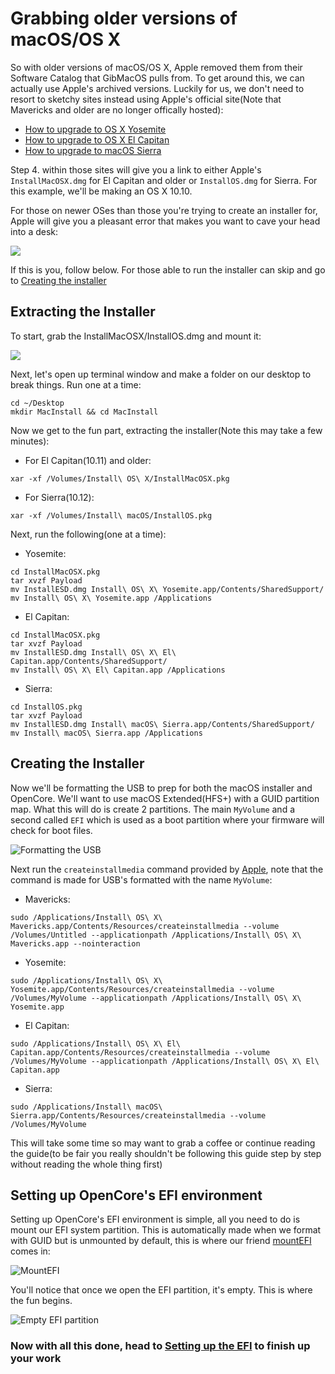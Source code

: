 # Grabbing older versions of macOS/OS X

So with older versions of macOS/OS X, Apple removed them from their Software Catalog that GibMacOS pulls from. To get around this, we can actually use Apple's archived versions. Luckily for us, we don't need to resort to sketchy sites instead using Apple's official site(Note that Mavericks and older are no longer offically hosted):

* [How to upgrade to OS X Yosemite](https://support.apple.com/en-ca/HT210717)
* [How to upgrade to OS X El Capitan](https://support.apple.com/en-us/HT206886)
* [How to upgrade to macOS Sierra](https://support.apple.com/en-us/HT208202)

Step 4. within those sites will give you a link to either Apple's `InstallMacOSX.dmg` for El Capitan and older or `InstallOS.dmg` for Sierra. For this example, we'll be making an OS X 10.10.

For those on newer OSes than those you're trying to create an installer for, Apple will give you a pleasant error that makes you want to cave your head into a desk:

![](/images/installer-guide/legacy-mac-install-md/unsupported.png)

If this is you, follow below. For those able to run the installer can skip and go to [Creating the installer](#creating-the-installer)

## Extracting the Installer

To start, grab the InstallMacOSX/InstallOS.dmg and mount it:

![](/images/installer-guide/legacy-mac-install-md/mount.png)

Next, let's open up terminal window and make a folder on our desktop to break things. Run one at a time:

```
cd ~/Desktop
mkdir MacInstall && cd MacInstall
```

Now we get to the fun part, extracting the installer(Note this may take a few minutes):

* For El Capitan(10.11) and older:
```
xar -xf /Volumes/Install\ OS\ X/InstallMacOSX.pkg
```

* For Sierra(10.12):
```
xar -xf /Volumes/Install\ macOS/InstallOS.pkg
```

Next, run the following(one at a time):

* Yosemite:
```
cd InstallMacOSX.pkg
tar xvzf Payload
mv InstallESD.dmg Install\ OS\ X\ Yosemite.app/Contents/SharedSupport/
mv Install\ OS\ X\ Yosemite.app /Applications
```

* El Capitan:
```
cd InstallMacOSX.pkg
tar xvzf Payload
mv InstallESD.dmg Install\ OS\ X\ El\ Capitan.app/Contents/SharedSupport/
mv Install\ OS\ X\ El\ Capitan.app /Applications
```

* Sierra:
```
cd InstallOS.pkg
tar xvzf Payload
mv InstallESD.dmg Install\ macOS\ Sierra.app/Contents/SharedSupport/
mv Install\ macOS\ Sierra.app /Applications
```


## Creating the Installer

Now we'll be formatting the USB to prep for both the macOS installer and OpenCore. We'll want to use macOS Extended(HFS+) with a GUID partition map. What this will do is create 2 partitions. The main `MyVolume` and a second called `EFI` which is used as a boot partition where your firmware will check for boot files.

![Formatting the USB](/images/installer-guide/mac-install-md/format-usb.png)

Next run the `createinstallmedia` command provided by [Apple](https://support.apple.com/en-us/HT201372), note that the command is made for USB's formatted with the name `MyVolume`:

* Mavericks:
```text
sudo /Applications/Install\ OS\ X\ Mavericks.app/Contents/Resources/createinstallmedia --volume /Volumes/Untitled --applicationpath /Applications/Install\ OS\ X\ Mavericks.app --nointeraction
```

* Yosemite:
```text
sudo /Applications/Install\ OS\ X\ Yosemite.app/Contents/Resources/createinstallmedia --volume /Volumes/MyVolume --applicationpath /Applications/Install\ OS\ X\ Yosemite.app
```

* El Capitan:
```text
sudo /Applications/Install\ OS\ X\ El\ Capitan.app/Contents/Resources/createinstallmedia --volume /Volumes/MyVolume --applicationpath /Applications/Install\ OS\ X\ El\ Capitan.app
```

* Sierra:
```text
sudo /Applications/Install\ macOS\ Sierra.app/Contents/Resources/createinstallmedia --volume /Volumes/MyVolume
```

This will take some time so may want to grab a coffee or continue reading the guide(to be fair you really shouldn't be following this guide step by step without reading the whole thing first)


## Setting up OpenCore's EFI environment

Setting up OpenCore's EFI environment is simple, all you need to do is mount our EFI system partition. This is automatically made when we format with GUID but is unmounted by default, this is where our friend [mountEFI](https://github.com/corpnewt/MountEFI) comes in:

![MountEFI](/images/installer-guide/mac-install-md/mount-efi-usb.png)

You'll notice that once we open the EFI partition, it's empty. This is where the fun begins.

![Empty EFI partition](/images/installer-guide/mac-install-md/base-efi.png)

### Now with all this done, head to [Setting up the EFI](https://dortania.github.io/OpenCore-Desktop-Guide/installer-guide/opencore-efi.html) to finish up your work
